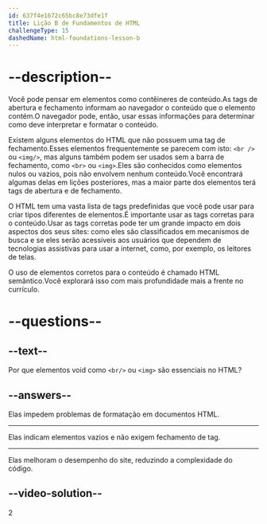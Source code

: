 ```yaml
---
id: 637f4e1672c65bc8e73dfe1f
title: Lição B de Fundamentos de HTML
challengeType: 15
dashedName: html-foundations-lesson-b
---
```


# --description--

Você pode pensar em elementos como contêineres de conteúdo.As tags de abertura e fechamento informam ao navegador o conteúdo que o elemento contém.O navegador pode, então, usar essas informações para determinar como deve interpretar e formatar o conteúdo.

Existem alguns elementos do HTML que não possuem uma tag de fechamento.Esses elementos frequentemente se parecem com isto: `<br />` ou `<img/>`, mas alguns também podem ser usados sem a barra de fechamento, como `<br>` ou `<img>`.Eles são conhecidos como elementos nulos ou vazios, pois não envolvem nenhum conteúdo.Você encontrará algumas delas em lições posteriores, mas a maior parte dos elementos terá tags de abertura e de fechamento.

O HTML tem uma vasta lista de tags predefinidas que você pode usar para criar tipos diferentes de elementos.É importante usar as tags corretas para o conteúdo.Usar as tags corretas pode ter um grande impacto em dois aspectos dos seus sites: como eles são classificados em mecanismos de busca e se eles serão acessíveis aos usuários que dependem de tecnologias assistivas para usar a internet, como, por exemplo, os leitores de telas.

O uso de elementos corretos para o conteúdo é chamado HTML semântico.Você explorará isso com mais profundidade mais a frente no currículo.

# --questions--
    
## --text--

Por que elementos void como `<br/>` ou `<img>` são essenciais no HTML?

## --answers--

Elas impedem problemas de formatação em documentos HTML.

---

Elas indicam elementos vazios e não exigem fechamento de tag.

---

Elas melhoram o desempenho do site, reduzindo a complexidade do código.


## --video-solution--

2
